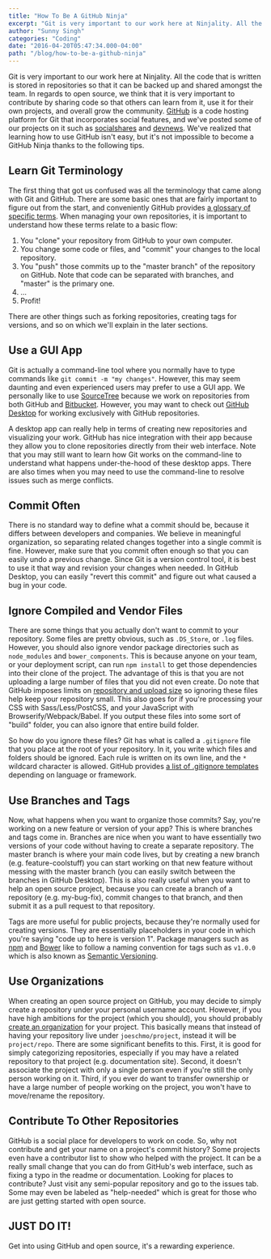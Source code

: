 ```yaml
---
title: "How To Be A GitHub Ninja"
excerpt: "Git is very important to our work here at Ninjality. All the code that is written is stored in repositories so that it can be backed up and shared amongst the team. In regards to open source, we think that it is very important to contribute by sharing code so that others can learn from it, use it for their own projects, and overall grow the community. GitHub is a code hosting platform for Git that incorporates social features, and we've posted some of our projects on it such as socialshares and devnews. We've realized that learning how to use GitHub isn't easy, but it's not impossible to become a GitHub Ninja thanks to the following tips."
author: "Sunny Singh"
categories: "Coding"
date: "2016-04-20T05:47:34.000-04:00"
path: "/blog/how-to-be-a-github-ninja"
---
```


Git is very important to our work here at Ninjality. All the code that is written is stored in repositories so that it can be backed up and shared amongst the team. In regards to open source, we think that it is very important to contribute by sharing code so that others can learn from it, use it for their own projects, and overall grow the community. [GitHub](https://github.com/) is a code hosting platform for Git that incorporates social features, and we've posted some of our projects on it such as [socialshares](https://github.com/socialshares/buttons) and [devnews](https://github.com/devnews/web). We've realized that learning how to use GitHub isn't easy, but it's not impossible to become a GitHub Ninja thanks to the following tips.

## Learn Git Terminology

The first thing that got us confused was all the terminology that came along with Git and GitHub. There are some basic ones that are fairly important to figure out from the start, and conveniently GitHub provides [a glossary of specific terms](https://help.github.com/articles/github-glossary/). When managing your own repositories, it is important to understand how these terms relate to a basic flow:

1. You "clone" your repository from GitHub to your own computer.
2. You change some code or files, and "commit" your changes to the local repository.
3. You "push" those commits up to the "master branch" of the repository on GitHub. Note that code can be separated with branches, and "master" is the primary one.
4. ...
5. Profit!

There are other things such as forking repositories, creating tags for versions, and so on which we'll explain in the later sections.

## Use a GUI App

Git is actually a command-line tool where you normally have to type commands like `git commit -m "my changes"`. However, this may seem daunting and even experienced users may prefer to use a GUI app. We personally like to use [SourceTree](https://www.sourcetreeapp.com/) because we work on repositories from both GitHub and [Bitbucket](https://bitbucket.org/). However, you may want to check out [GitHub Desktop](https://desktop.github.com/) for working exclusively with GitHub repositories.

A desktop app can really help in terms of creating new repositories and visualizing your work. GitHub has nice integration with their app because they allow you to clone repositories directly from their web interface. Note that you may still want to learn how Git works on the command-line to understand what happens under-the-hood of these desktop apps. There are also times when you may need to use the command-line to resolve issues such as merge conflicts.

## Commit Often

There is no standard way to define what a commit should be, because it differs between developers and companies. We believe in meaningful organization, so separating related changes together into a single commit is fine. However, make sure that you commit often enough so that you can easily undo a previous change. Since Git is a version control tool, it is best to use it that way and revision your changes when needed. In GitHub Desktop, you can easily "revert this commit" and figure out what caused a bug in your code.

## Ignore Compiled and Vendor Files

There are some things that you actually don't want to commit to your repository. Some files are pretty obvious, such as `.DS_Store`, or `.log` files. However, you should also ignore vendor package directories such as `node_modules` and `bower_components`. This is because anyone on your team, or your deployment script, can run `npm install` to get those dependencies into their clone of the project. The advantage of this is that you are not uploading a large number of files that you did not even create. Do note that GitHub imposes limits on [repository and upload size](https://help.github.com/articles/what-is-my-disk-quota/) so ignoring these files help keep your repository small. This also goes for if you're processing your CSS with Sass/Less/PostCSS, and your JavaScript with Browserify/Webpack/Babel. If you output these files into some sort of "build" folder, you can also ignore that entire build folder.

So how do you ignore these files? Git has what is called a `.gitignore` file that you place at the root of your repository. In it, you write which files and folders should be ignored. Each rule is written on its own line, and the `*` wildcard character is allowed. GitHub provides [a list of .gitignore templates](https://github.com/github/gitignore) depending on language or framework.

## Use Branches and Tags

Now, what happens when you want to organize those commits? Say, you're working on a new feature or version of your app? This is where branches and tags come in. Branches are nice when you want to have essentially two versions of your code without having to create a separate repository. The master branch is where your main code lives, but by creating a new branch (e.g. feature-coolstuff) you can start working on that new feature without messing with the master branch (you can easily switch between the branches in GitHub Desktop). This is also really useful when you want to help an open source project, because you can create a branch of a repository (e.g. my-bug-fix), commit changes to that branch, and then submit it as a pull request to that repository.

Tags are more useful for public projects, because they're normally used for creating versions. They are essentially placeholders in your code in which you're saying "code up to here is version 1". Package managers such as [npm](https://www.npmjs.com/) and [Bower](http://bower.io/) like to follow a naming convention for tags such as `v1.0.0` which is also known as [Semantic Versioning](http://semver.org/).

## Use Organizations

When creating an open source project on GitHub, you may decide to simply create a repository under your personal username account. However, if you have high ambitions for the project (which you should), you should probably [create an organization](https://github.com/blog/674-introducing-organizations) for your project. This basically means that instead of having your repository live under `joeschmo/project`, instead it will be `project/repo`. There are some significant benefits to this. First, it is good for simply categorizing repositories, especially if you may have a related repository to that project (e.g. documentation site). Second, it doesn't associate the project with only a single person even if you're still the only person working on it. Third, if you ever do want to transfer ownership or have a large number of people working on the project, you won't have to move/rename the repository.

## Contribute To Other Repositories

GitHub is a social place for developers to work on code. So, why not contribute and get your name on a project's commit history? Some projects even have a contributor list to show who helped with the project. It can be a really small change that you can do from GitHub's web interface, such as fixing a typo in the readme or documentation. Looking for places to contribute? Just visit any semi-popular repository and go to the issues tab. Some may even be labeled as "help-needed" which is great for those who are just getting started with open source.

## JUST DO IT!

Get into using GitHub and open source, it's a rewarding experience.